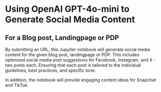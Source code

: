 # Using OpenAI GPT-4o-mini to Generate Social Media Content
## For a Blog post, Landingpage or PDP
By submitting an URL, this Jupyiter notebook will generate social media content for the given blog post, landingpage or PDP. This includes optimized social media post suggestions for Facebook, Instagram, and X - two posts each. Ensuring that each post is tailored to the individual guidelines, best practices, and specific tone.

In addition, the notebook will provide engaging content ideas for Snapchat and TikTok. 

